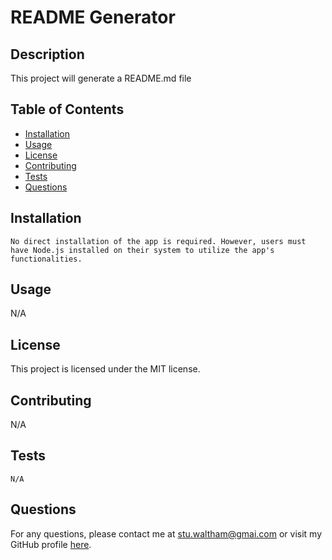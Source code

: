 
# README Generator

## Description
This project will generate a README.md file

## Table of Contents
- [Installation](#installation)
- [Usage](#usage)
- [License](#license)
- [Contributing](#contributing)
- [Tests](#tests)
- [Questions](#questions)

## Installation
```
No direct installation of the app is required. However, users must have Node.js installed on their system to utilize the app's functionalities.
```

## Usage
N/A

## License
This project is licensed under the MIT license.

## Contributing
N/A

## Tests
```
N/A
```

## Questions
For any questions, please contact me at [stu.waltham@gmai.com](mailto:stu.waltham@gmai.com) or visit my GitHub profile [here](https://github.com/https://github.com/IIosub).